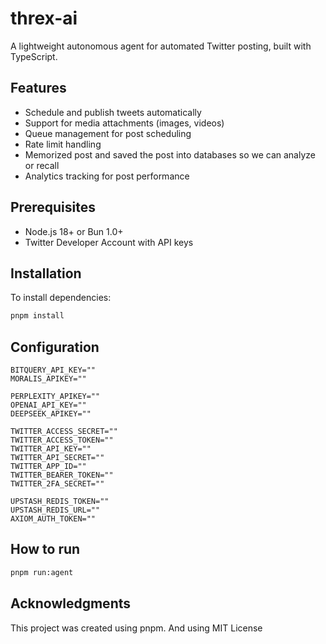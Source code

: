 # threx-ai

A lightweight autonomous agent for automated Twitter posting, built with TypeScript.

## Features

- Schedule and publish tweets automatically
- Support for media attachments (images, videos)
- Queue management for post scheduling
- Rate limit handling
- Memorized post and saved the post into databases so we can analyze or recall
- Analytics tracking for post performance

## Prerequisites

- Node.js 18+ or Bun 1.0+
- Twitter Developer Account with API keys

## Installation

To install dependencies:

```bash
pnpm install
```

## Configuration

```env
BITQUERY_API_KEY=""
MORALIS_APIKEY=""

PERPLEXITY_APIKEY=""
OPENAI_API_KEY=""
DEEPSEEK_APIKEY=""

TWITTER_ACCESS_SECRET=""
TWITTER_ACCESS_TOKEN=""
TWITTER_API_KEY=""
TWITTER_API_SECRET=""
TWITTER_APP_ID=""
TWITTER_BEARER_TOKEN=""
TWITTER_2FA_SECRET=""

UPSTASH_REDIS_TOKEN=""
UPSTASH_REDIS_URL=""
AXIOM_AUTH_TOKEN=""
```

## How to run

```bash
pnpm run:agent
```


## Acknowledgments

This project was created using pnpm. And using MIT License